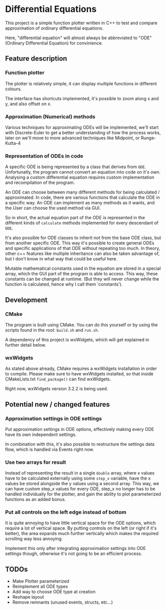 # Differential Equations

This project is a simple function plotter written in C++ to test and compare approximation
of ordinary differential equations.

Here, "differential equation" will almost always be abbreviated to "ODE" (Ordinary Differential Equation)
for convinience.

## Feature description

### Function plotter

The plotter is relatively simple, it can display multiple functions in different colours.

The interface has shortcuts implemented, it's possible to zoom along x and y, and also offset on x.

### Approximation (Numerical) methods

Various techniques for approximating ODEs will be implemented, we'll start with Discrete-Euler to get
a better understanding of how the process works, later on we'll move to more advanced techniques
like Midpoint, or Runge-Kutta-4

### Representation of ODEs in code

A specific ODE is being represented by a class that derives from `ODE`. Unfortunatly, the program cannot
convert an equation into code on it's own. Analysing a custom differential equation requires custom
implementation and recompilation of the program.

An ODE can choose between many different methods for being calculated / approximated. In code, there are
various functions that calculate the ODE in a specific way. An ODE can implement as many methods as it
wants, and the User can choose the used method via GUI.

So in short, the actual equation part of the ODE is represented in the different kinds of
`calculate` methods implemented for every descendant of `ODE`.

It's also possible for ODE classes to inherit not from the base ODE class, but from another specific
ODE. This way it's possible to create general ODEs and specific applications of that ODE without
repeating too much. In theory, other c++ features like multiple inheritance can also be taken advantage
of, but I don't know in what way that could be useful here.

Mutable mathematical constants used in the equation are stored in a special array, which the GUI part of
the program is able to access. This way, these constants can be changed at runtime. (But they will never
change while the function is calculated, hence why I call them 'constants').

## Development

### CMake

The program is built using CMake. You can do this yourself or by using the scripts found in the root:
`build.sh` and `run.sh`.

A dependency of this project is wxWidgets, which will get explained in further detail below.

### wxWidgets

As stated above already, CMake requires a wxWidgets installation in order to compile.
Please make sure to have wxWidgets installed, so that inside CMakeLists.txt `find_package()`
can find wxWidgets.

Right now, wxWidgets version 3.2.2 is being used.

## Potential new / changed features

### Approximation settings in ODE settings

Put approximation settings in ODE options, effectively making every ODE have its own independent settings.

In combination with this, it's also possible to restructure the settings data flow, which is handled via
Events right now.

### Use two arrays for result

Instead of representing the result in a single `double` array, where x values have to be calculated
externally using some `step_x` variable, have the x values be stored alongside the y values using
a second array. This way, we can have custom step_x values for every ODE, step_x no longer has to be
handled individually for the plotter, and gain the ability to plot parameterized functions as an
added bonus.

### Put all controls on the left edge instead of bottom

It is quite annoying to have little vertical space for the ODE options, which require a lot of vertical
space. By putting controls on the left (or right if it's better), the area expands much further vertically
which makes the required scrolling way less annoying.

Implement this only after integrating approximation settings into ODE settings though, otherwise it's not
going to be an efficient process.

## TODOs

- Make Plotter parameterized
- Reimplement all ODE types
- Add way to choose ODE type at creation
- Reshape layout
- Remove remnants (unused events, structs, etc...)
